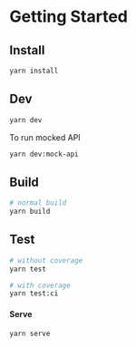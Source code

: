 # Getting Started

## Install

```sh
yarn install
```

## Dev

```sh
yarn dev
```

To run mocked API

```sh
yarn dev:mock-api
```

## Build

```sh
# normal build
yarn build
```

## Test

```sh
# without coverage
yarn test
```

```sh
# with coverage
yarn test:ci
```

#### Serve

```sh
yarn serve
```

